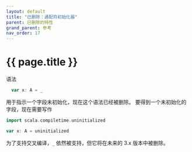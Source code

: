 ```yaml
---
layout: default
title: "已删除：通配符初始化器"
parent: 已删除的特性
grand_parent: 参考
nav_order: 17
---
```


# {{ page.title }}

语法

```scala
  var x: A = _
```

用于指示一个字段未初始化，现在这个语法已经被删除。
要得到一个未初始化的字段，现在需要写作

```scala
import scala.compiletime.uninitialized

var x: A = uninitialized
```

为了支持交叉编译，`_` 依然被支持，但它将在未来的 3.x 版本中被删除。
